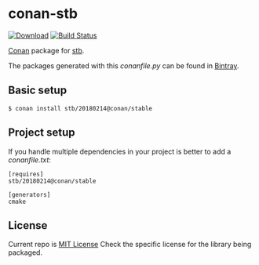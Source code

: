 # conan-stb

[![Download](https://api.bintray.com/packages/conan-community/conan/stb%3Aconan/images/download.svg?version=1.1.5%3Astable)](https://bintray.com/conan-community/conan/stb%3Aconan/1.1.5%3Astable/link)
[![Build Status](https://travis-ci.org/conan-community/conan-stb.svg?branch=release%2F20180214)](https://travis-ci.org/conan-community/conan-stb)

[Conan](https://conan.io) package for [stb](https://github.com/nothings/stb).

The packages generated with this *conanfile.py* can be found in [Bintray](https://bintray.com/conan-community/conan/stb%3Aconan).

## Basic setup

    $ conan install stb/20180214@conan/stable

## Project setup

If you handle multiple dependencies in your project is better to add a *conanfile.txt*:

    [requires]
    stb/20180214@conan/stable

    [generators]
    cmake

    
## License

Current repo is [MIT License](LICENSE)
Check the specific license for the library being packaged.